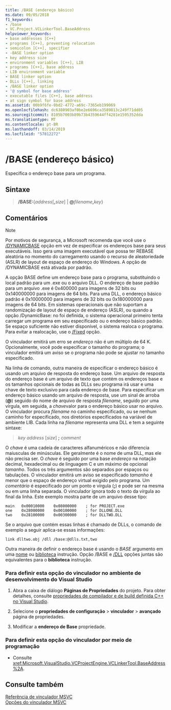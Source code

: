 ```yaml
---
title: /BASE (endereço básico)
ms.date: 09/05/2018
f1_keywords:
- /base
- VC.Project.VCLinkerTool.BaseAddress
helpviewer_keywords:
- base addresses [C++]
- programs [C++], preventing relocation
- semicolon [C++], specifier
- -BASE linker option
- key address size
- environment variables [C++], LIB
- programs [C++], base address
- LIB environment variable
- BASE linker option
- DLLs [C++], linking
- /BASE linker option
- '@ symbol for base address'
- executable files [C++], base address
- at sign symbol for base address
ms.assetid: 00b9f6fe-0bd2-4772-a69c-7365eb199069
ms.openlocfilehash: dc6380903af0be2e6696ca3589813c249f71dd05
ms.sourcegitcommit: 8105b7003b89b73b4359644ff4281e1595352dda
ms.translationtype: MT
ms.contentlocale: pt-BR
ms.lasthandoff: 03/14/2019
ms.locfileid: "57812272"
---
```

# <a name="base-base-address"></a>/BASE (endereço básico)

Especifica o endereço base para um programa.

## <a name="syntax"></a>Sintaxe

> **/BASE:**{*address*[**,**<em>size</em>] | **\@**<em>filename</em>**,**<em>key</em>}

## <a name="remarks"></a>Comentários

> [!NOTE]
> Por motivos de segurança, a Microsoft recomenda que você use o [/DYNAMICBASE](dynamicbase-use-address-space-layout-randomization.md) opção em vez de especificar os endereços base para seus executáveis. Isso gera uma imagem executável que possa ter REBASE aleatória no momento do carregamento usando o recurso de aleatoriedade (ASLR) de layout de espaço de endereço do Windows. A opção de /DYNAMICBASE está ativada por padrão.

A opção BASE define um endereço base para o programa, substituindo o local padrão para um .exe ou o arquivo DLL. O endereço de base padrão para um arquivo .exe é 0x400000 para imagens de 32 bits ou 0x140000000 para imagens de 64 bits. Para uma DLL, o endereço básico padrão é 0x10000000 para imagens de 32 bits ou 0x180000000 para imagens de 64 bits. Em sistemas operacionais que não suportam a randomização de layout de espaço de endereço (ASLR), ou quando a opção /DynamicBase: no foi definida, o sistema operacional primeiro tenta carregar um programa em seu especificado ou o endereço básico padrão. Se espaço suficiente não estiver disponível, o sistema realoca o programa. Para evitar a realocação, use o [/Fixed](fixed-fixed-base-address.md) opção.

O vinculador emitirá um erro se *endereço* não é um múltiplo de 64 K. Opcionalmente, você pode especificar o tamanho do programa; o vinculador emitirá um aviso se o programa não pode se ajustar no tamanho especificado.

Na linha de comando, outra maneira de especificar o endereço básico é usando um arquivo de resposta do endereço base. Um arquivo de resposta do endereço base é um arquivo de texto que contém os endereços base e os tamanhos opcionais de todas as DLLs seu programa irá usar e uma chave de texto exclusivo para cada endereço de base. Para especificar um endereço básico usando um arquivo de resposta, use um sinal de arroba (**\@**) seguido do nome de arquivo de resposta *filename*, seguido por uma vírgula, em seguida, a *chave*valor para o endereço básico usar no arquivo. O vinculador procura *filename* no caminho especificado, ou se nenhum caminho for especificado, nos diretórios especificados na variável de ambiente LIB. Cada linha na *filename* representa uma DLL e tem a seguinte sintaxe:

> *key* *address* [*size*] **;** *comment*

O *chave* é uma cadeia de caracteres alfanuméricos e não diferencia maiusculas de minúsculas. Ele geralmente é o nome de uma DLL, mas ele não precisa ser. O *chave* é seguido por uma base *endereço* na notação decimal, hexadecimal ou de linguagem C e um máximo de opcional *tamanho*. Todos os três argumentos são separados por espaços ou tabulações. O vinculador emitirá um aviso se especificado *tamanho* é menor que o espaço de endereço virtual exigido pelo programa. Um *comentário* é especificado por um ponto e vírgula (**;**) e pode ser na mesma ou em uma linha separada. O vinculador ignora todo o texto da vírgula ao final da linha. Este exemplo mostra parte de um arquivo desse tipo:

```
main   0x00010000    0x08000000    ; for PROJECT.exe
one    0x28000000    0x00100000    ; for DLLONE.DLL
two    0x28100000    0x00300000    ; for DLLTWO.DLL
```

Se o arquivo que contém essas linhas é chamado de DLLs, o comando de exemplo a seguir aplica-se essas informações:

```
link dlltwo.obj /dll /base:@dlls.txt,two
```

Outra maneira de definir o endereço base é usando o *BASE* argumento em uma [nome](name-c-cpp.md) ou [biblioteca](library.md) instrução. Opção /BASE e [/DLL](dll-build-a-dll.md) opções juntas são equivalentes para o **biblioteca** instrução.

### <a name="to-set-this-linker-option-in-the-visual-studio-development-environment"></a>Para definir esta opção do vinculador no ambiente de desenvolvimento do Visual Studio

1. Abra a caixa de diálogo **Páginas de Propriedades** do projeto. Para obter detalhes, consulte [propriedades de compilador e de build definida C++ no Visual Studio](../working-with-project-properties.md).

1. Selecione o **propriedades de configuração** > **vinculador** > **avançado** página de propriedades.

1. Modificar a **endereço de Base** propriedade.

### <a name="to-set-this-linker-option-programmatically"></a>Para definir esta opção do vinculador por meio de programação

- Consulte <xref:Microsoft.VisualStudio.VCProjectEngine.VCLinkerTool.BaseAddress%2A>.

## <a name="see-also"></a>Consulte também

[Referência de vinculador MSVC](linking.md)<br/>
[Opções do vinculador MSVC](linker-options.md)
